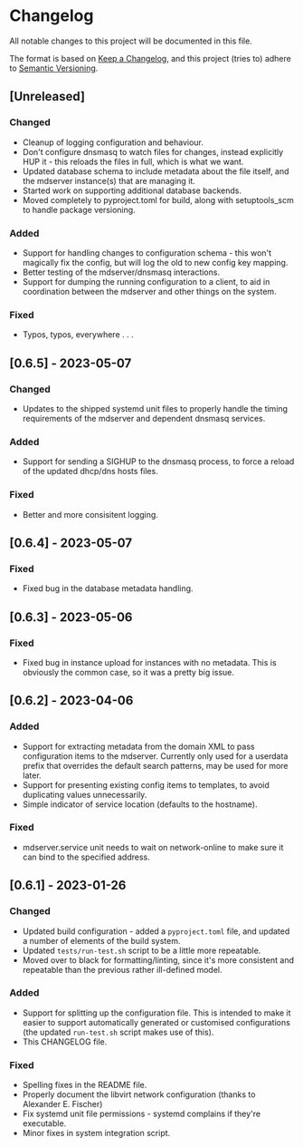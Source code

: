 # Changelog
All notable changes to this project will be documented in this file.

The format is based on [Keep a Changelog](https://keepachangelog.com/en/1.0.0/),
and this project (tries to) adhere to
[Semantic Versioning](https://semver.org/spec/v2.0.0.html).

## [Unreleased]
### Changed
- Cleanup of logging configuration and behaviour.
- Don't configure dnsmasq to watch files for changes, instead explicitly HUP
  it - this reloads the files in full, which is what we want.
- Updated database schema to include metadata about the file itself, and the
  mdserver instance(s) that are managing it.
- Started work on supporting additional database backends.
- Moved completely to pyproject.toml for build, along with setuptools_scm to
  handle package versioning.

### Added
- Support for handling changes to configuration schema - this won't magically
  fix the config, but will log the old to new config key mapping.
- Better testing of the mdserver/dnsmasq interactions.
- Support for dumping the running configuration to a client, to aid in
  coordination between the mdserver and other things on the system.

### Fixed
- Typos, typos, everywhere . . .

## [0.6.5] - 2023-05-07
### Changed
- Updates to the shipped systemd unit files to properly handle the timing
  requirements of the mdserver and dependent dnsmasq services.

### Added
- Support for sending a SIGHUP to the dnsmasq process, to force a reload of
  the updated dhcp/dns hosts files.

### Fixed
- Better and more consisitent logging.

## [0.6.4] - 2023-05-07
### Fixed
- Fixed bug in the database metadata handling.

## [0.6.3] - 2023-05-06
### Fixed
- Fixed bug in instance upload for instances with no metadata. This is
  obviously the common case, so it was a pretty big issue.

## [0.6.2] - 2023-04-06
### Added
- Support for extracting metadata from the domain XML to pass configuration
  items to the mdserver. Currently only used for a userdata prefix that
  overrides the default search patterns, may be used for more later.
- Support for presenting existing config items to templates, to avoid
  duplicating values unnecessarily.
- Simple indicator of service location (defaults to the hostname).

### Fixed
- mdserver.service unit needs to wait on network-online to make sure it can
  bind to the specified address.

## [0.6.1] - 2023-01-26
### Changed
- Updated build configuration - added a `pyproject.toml` file, and updated
  a number of elements of the build system.
- Updated `tests/run-test.sh` script to be a little more repeatable.
- Moved over to black for formatting/linting, since it's more consistent and
  repeatable than the previous rather ill-defined model.

### Added
- Support for splitting up the configuration file. This is intended to make it
  easier to support automatically generated or customised configurations (the
  updated `run-test.sh` script makes use of this).
- This CHANGELOG file.

### Fixed
- Spelling fixes in the README file.
- Properly document the libvirt network configuration (thanks to Alexander E.
  Fischer)
- Fix systemd unit file permissions - systemd complains if they're executable.
- Minor fixes in system integration script.
